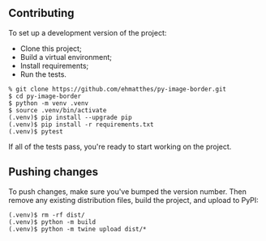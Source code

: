 Contributing
---

To set up a development version of the project:

- Clone this project;
- Build a virtual environment;
- Install requirements;
- Run the tests.

```
% git clone https://github.com/ehmatthes/py-image-border.git
$ cd py-image-border 
$ python -m venv .venv
$ source .venv/bin/activate
(.venv)$ pip install --upgrade pip
(.venv)$ pip install -r requirements.txt 
(.venv)$ pytest 
```

If all of the tests pass, you're ready to start working on the project.

Pushing changes
---

To push changes, make sure you've bumped the version number. Then remove any existing distribution files, build the project, and upload to PyPI:

```
(.venv)$ rm -rf dist/
(.venv)$ python -m build
(.venv)$ python -m twine upload dist/*
```
